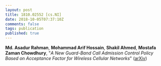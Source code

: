 ```yaml
---
layout: post
title: 1810.02552 [cs.NI]
date: 2018-10-05T07:37:10Z
comments: false
tags: publication
published: true
---
```


<b>Md. Asadur Rahman</b>, <b>Mohammad Arif Hossain</b>, <b>Shakil Ahmed</b>, <b>Mostafa Zaman Chowdhury</b>, "<i>A New Guard-Band Call Admission Control Policy Based on Acceptance  Factor for Wireless Cellular Networks</i>" ([arXiv](http://arxiv.org/abs/1810.02552v1))

